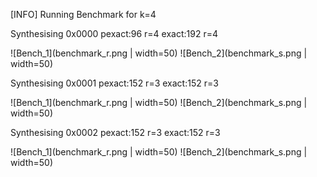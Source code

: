 [INFO] Running Benchmark for k=4

Synthesising 0x0000 pexact:96 r=4 exact:192 r=4

![Bench_1](benchmark_r.png | width=50) ![Bench_2](benchmark_s.png | width=50)

Synthesising 0x0001 pexact:152 r=3 exact:152 r=3

![Bench_1](benchmark_r.png | width=50) ![Bench_2](benchmark_s.png | width=50)

Synthesising 0x0002 pexact:152 r=3 exact:152 r=3

![Bench_1](benchmark_r.png | width=50) ![Bench_2](benchmark_s.png | width=50)


